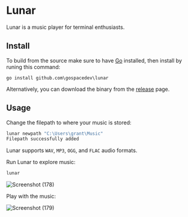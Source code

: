 # Lunar

Lunar is a music player for terminal enthusiasts.

## Install
To build from the source make sure to have [Go](https://go.dev/) installed, then install by runing this command:
```
go install github.com\gospacedev\lunar
```

Alternatively, you can download the binary from the [release](https://github.com/gospacedev/lunar/releases) page.

## Usage
Change the filepath to where your music is stored:

```powershell
lunar newpath "C:\Users\grant\Music"
Filepath successfully added
```
Lunar supports `WAV`, `MP3`, `OGG`, and `FLAC` audio formats.

Run Lunar to explore music:
```powershell
lunar
```
![Screenshot (178)](https://user-images.githubusercontent.com/83633399/199718943-d31280b1-2bc3-4ae6-a468-a047a0b73dd6.png)

Play with the music:

![Screenshot (179)](https://user-images.githubusercontent.com/83633399/199719026-1b55b92c-8df3-49f6-ba83-d34dff4bc16e.png)

